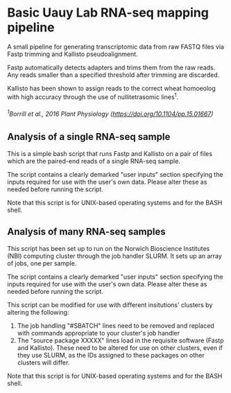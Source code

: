 # Basic Uauy Lab RNA-seq mapping pipeline
A small pipeline for generating transcriptomic data from raw FASTQ files via Fastp trimming and Kallisto pseudoalignment.

Fastp automatically detects adapters and trims them from the raw reads. Any reads smaller than a specified threshold after trimming are discarded.

Kallisto has been shown to assign reads to the correct wheat homoeolog with high accuracy through the use of nullitetrasomic lines<sup>1</sup>.

###### <sup>1</sup>*Borrill et al., 2016 Plant Physiology (https://doi.org/10.1104/pp.15.01667)*



## Analysis of a single RNA-seq sample
This is a simple bash script that runs Fastp and Kallisto on a pair of files which are the paired-end reads of a single RNA-seq sample.

The script contains a clearly demarked "user inputs" section specifying the inputs required for use with the user's own data. Please alter these as needed before running the script.

Note that this script is for UNIX-based operating systems and for the BASH shell.



## Analysis of many RNA-seq samples
This script has been set up to run on the Norwich Bioscience Institutes (NBI) computing cluster through the job handler SLURM. It sets up an array of jobs, one per sample.

The script contains a clearly demarked "user inputs" section specifying the inputs required for use with the user's own data. Please alter these as needed before running the script.

This script can be modified for use with different insitutions' clusters by altering the following:

1) The job handling "#SBATCH" lines need to be removed and replaced with commands appropriate to your cluster's job handler
2) The "source package XXXXX" lines load in the requisite software (Fastp and Kallisto). These need to be altered for use on other clusters, even if they use SLURM, as the IDs assigned to these packages on other clusters will differ.

Note that this script is for UNIX-based operating systems and for the BASH shell.
